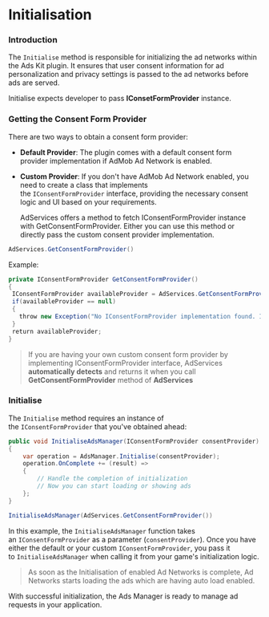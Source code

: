 # Initialisation

### Introduction

The `Initialise` method is responsible for initializing the ad networks within the Ads Kit plugin. It ensures that user consent information for ad personalization and privacy settings is passed to the ad networks before ads are served.

Initialise expects developer to pass **IConsetFormProvider** instance.

### Getting the Consent Form Provider

There are two ways to obtain a consent form provider:

- **Default Provider**: The plugin comes with a default consent form provider implementation if AdMob Ad Network is enabled. 

- **Custom Provider**: If you don't have AdMob Ad Network enabled, you need to create a class that implements the `IConsentFormProvider` interface, providing the necessary consent logic and UI based on your requirements.

  AdServices offers a method to fetch IConsentFormProvider instance with GetConsentFormProvider. Either you can use this method or directly pass the custom consent provider implementation.

```csharp
AdServices.GetConsentFormProvider()
```

  Example:

```csharp
private IConsentFormProvider GetConsentFormProvider()
{
 IConsentFormProvider availableProvider = AdServices.GetConsentFormProvider();
 if(availableProvider == null)
 {
   throw new Exception("No IConsentFormProvider implementation found. Implement IConsentFormProvider interface or enable AdMob for a default consent form provider.");
 }
 return availableProvider;
} 
```

> If you are having your own custom consent form provider by implementing IConsentFormProvider interface, AdServices **automatically detects** and returns it when you call **GetConsentFormProvider** method of **AdServices**

### Initialise

The `Initialise` method requires an instance of the `IConsentFormProvider` that you've obtained ahead:

```csharp
public void InitialiseAdsManager(IConsentFormProvider consentProvider)
{
    var operation = AdsManager.Initialise(consentProvider);
    operation.OnComplete += (result) =>
    {
        // Handle the completion of initialization
        // Now you can start loading or showing ads
    };
}
```

```csharp
InitialiseAdsManager(AdServices.GetConsentFormProvider())
```

In this example, the `InitialiseAdsManager` function takes an `IConsentFormProvider` as a parameter (`consentProvider`). Once you have either the default or your custom `IConsentFormProvider`, you pass it to `InitialiseAdsManager` when calling it from your game's initialization logic.

> As soon as the Initialisation of enabled Ad Networks is complete, Ad Networks starts loading the ads which are having auto load enabled.

With successful initialization, the Ads Manager is ready to manage ad requests in your application.
